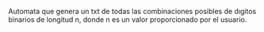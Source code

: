 Automata que genera un txt de todas las combinaciones posibles de dıgitos binarios de longitud n, donde n es un valor
proporcionado por el usuario.
